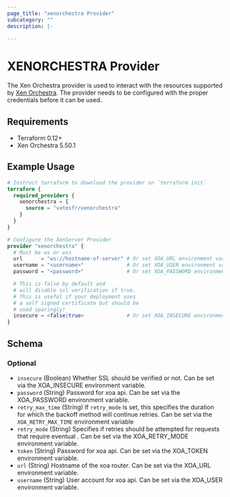 ```yaml
---
page_title: "xenorchestra Provider"
subcategory: ""
description: |-
  
---
```


# XENORCHESTRA Provider

The Xen Orchestra provider is used to interact with the resources supported by [Xen Orchestra](https://github.com/vatesfr/xen-orchestra). The provider needs to be configured with the proper credentials before it can be used.

## Requirements

* Terraform 0.12+
* Xen Orchestra 5.50.1


## Example Usage

```terraform
# Instruct terraform to download the provider on `terraform init`
terraform {
  required_providers {
    xenorchestra = {
      source = "vatesfr/xenorchestra"
    }
  }
}

# Configure the XenServer Provider
provider "xenorchestra" {
  # Must be ws or wss
  url      = "ws://hostname-of-server" # Or set XOA_URL environment variable
  username = "<username>"              # Or set XOA_USER environment variable
  password = "<password>"              # Or set XOA_PASSWORD environment variable

  # This is false by default and
  # will disable ssl verification if true.
  # This is useful if your deployment uses
  # a self signed certificate but should be
  # used sparingly!
  insecure = <false|true>              # Or set XOA_INSECURE environment variable to any value
}
```

<!-- schema generated by tfplugindocs -->
## Schema

### Optional

- `insecure` (Boolean) Whether SSL should be verified or not. Can be set via the XOA_INSECURE environment variable.
- `password` (String) Password for xoa api. Can be set via the XOA_PASSWORD environment variable.
- `retry_max_time` (String) If `retry_mode` is set, this specifies the duration for which the backoff method will continue retries. Can be set via the `XOA_RETRY_MAX_TIME` environment variable
- `retry_mode` (String) Specifies if retries should be attempted for requests that require eventual . Can be set via the XOA_RETRY_MODE environment variable.
- `token` (String) Password for xoa api. Can be set via the XOA_TOKEN environment variable.
- `url` (String) Hostname of the xoa router. Can be set via the XOA_URL environment variable.
- `username` (String) User account for xoa api. Can be set via the XOA_USER environment variable.
